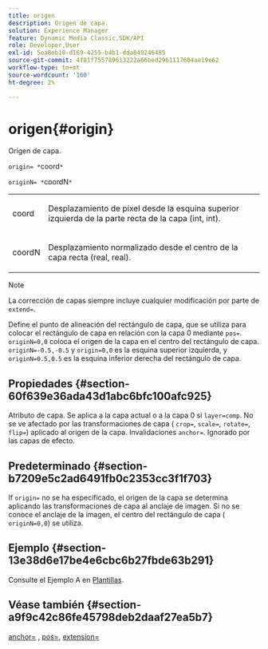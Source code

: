```yaml
---
title: origen
description: Origen de capa.
solution: Experience Manager
feature: Dynamic Media Classic,SDK/API
role: Developer,User
exl-id: 5ea8eb18-d169-4255-b4b1-dda849246485
source-git-commit: 4f81f755789613222a66bed2961117604ae19e62
workflow-type: tm+mt
source-wordcount: '160'
ht-degree: 2%

---
```


# origen{#origin}

Origen de capa.

`origin= *`coord`*`

`originN= *`coordN`*`

<table id="simpletable_A270FD92B1E841FE81F5AB300351FE01"> 
 <tr class="strow"> 
  <td class="stentry"> <p><span class="varname"> coord</span> </p></td> 
  <td class="stentry"> <p>Desplazamiento de píxel desde la esquina superior izquierda de la parte recta de la capa (int, int). </p></td> 
 </tr> 
 <tr class="strow"> 
  <td class="stentry"> <p><span class="varname"> coordN</span> </p></td> 
  <td class="stentry"> <p>Desplazamiento normalizado desde el centro de la capa recta (real, real). </p></td> 
 </tr> 
</table>

>[!NOTE]
>
>La corrección de capas siempre incluye cualquier modificación por parte de `extend=`.

Define el punto de alineación del rectángulo de capa, que se utiliza para colocar el rectángulo de capa en relación con la capa 0 mediante `pos=`. `originN=0,0` coloca el origen de la capa en el centro del rectángulo de capa. `originN=-0.5,-0.5` y `origin=0,0` es la esquina superior izquierda, y `originN=0.5,0.5` es la esquina inferior derecha del rectángulo de capa.

## Propiedades {#section-60f639e36ada43d1abc6bfc100afc925}

Atributo de capa. Se aplica a la capa actual o a la capa 0 si `layer=comp`. No se ve afectado por las transformaciones de capa ( `crop=`, `scale=`, `rotate=`, `flip=`) aplicado al origen de la capa. Invalidaciones `anchor=`. Ignorado por las capas de efecto.

## Predeterminado {#section-b7209e5c2ad6491fb0c2353cc3f1f703}

If `origin=` no se ha especificado, el origen de la capa se determina aplicando las transformaciones de capa al anclaje de imagen. Si no se conoce el anclaje de la imagen, el centro del rectángulo de capa ( `originN=0,0`) se utiliza.

## Ejemplo {#section-13e38d6e17be4e6cbc6b27fbde63b291}

Consulte el Ejemplo A en [Plantillas](../../../../../is-api/http-ref/image-serving-api-ref/c-http-protocol-reference/c-templates/c-templates.md#concept-3cd2d2adae0e41b2979b9640244d4d3e).

## Véase también {#section-a9f9c42c86fe45798deb2daaf27ea5b7}

[anchor=](../../../../../is-api/http-ref/image-serving-api-ref/c-http-protocol-reference/c-command-reference/r-anchor.md#reference-6661e548ab284b82828d8d94c8ddeb7c) , [pos=](../../../../../is-api/http-ref/image-serving-api-ref/c-http-protocol-reference/c-command-reference/r-pos.md#reference-65de948f4b404f1182b22119ca332143), [extension=](../../../../../is-api/http-ref/image-serving-api-ref/c-http-protocol-reference/c-command-reference/r-extend.md#reference-7e9156beb285459d830e2d56782a74ac)
